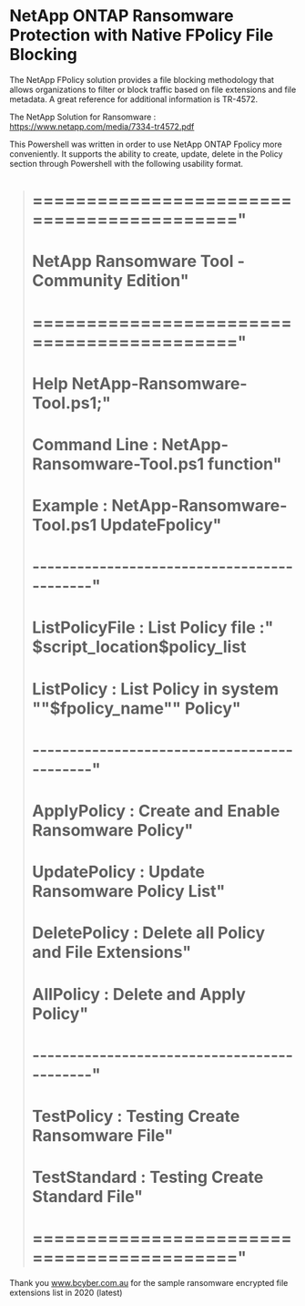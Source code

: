 # NetApp ONTAP Ransomware Protection with Native FPolicy File Blocking

The NetApp FPolicy solution provides a file blocking methodology that allows organizations to filter or block traffic based on file extensions and file metadata. A great reference for additional information is TR-4572.

The NetApp Solution for Ransomware : https://www.netapp.com/media/7334-tr4572.pdf

This Powershell was written in order to use NetApp ONTAP Fpolicy more conveniently. It supports the ability to create, update, delete in the Policy section through Powershell with the following usability format.

># ==========================================="
># NetApp Ransomware Tool - Community Edition"
># ==========================================="
># Help NetApp-Ransomware-Tool.ps1;"
># Command Line     : NetApp-Ransomware-Tool.ps1 function"
># Example          : NetApp-Ransomware-Tool.ps1 UpdateFpolicy"
># -------------------------------------------"
># ListPolicyFile   : List Policy file :" $script_location\$policy_list
># ListPolicy       : List Policy in system ""$fpolicy_name"" Policy"
># -------------------------------------------"
># ApplyPolicy      : Create and Enable Ransomware Policy"
># UpdatePolicy     : Update Ransomware Policy List"
># DeletePolicy     : Delete all Policy and File Extensions"
># AllPolicy        : Delete and Apply Policy"
># -------------------------------------------"
># TestPolicy       : Testing Create Ransomware File"
># TestStandard     : Testing Create Standard File"
># ==========================================="

Thank you www.bcyber.com.au for the sample ransomware encrypted file extensions list in 2020 (latest)
